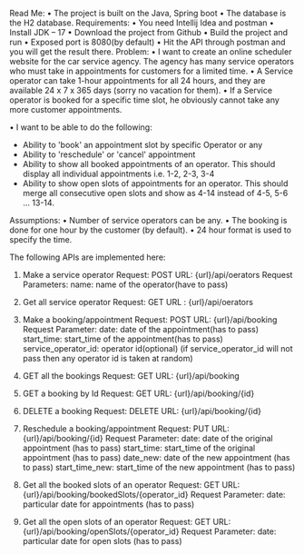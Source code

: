 Read Me: 
•	The project is built on the Java, Spring boot 
•	The database is the H2 database.
Requirements:
•	You need Intellij Idea and postman
•	Install JDK – 17 
•	Download the project from Github
•	Build the project and run
•	Exposed port is 8080(by default)
•	Hit the API through postman and you will get the result there.
Problem:
•	I want to create an online scheduler website for the car service agency. The agency has many service operators who must take in appointments for customers for a limited time.
•	A Service operator can take 1-hour appointments for all 24 hours, and they are available 24 x 7 x 365 days (sorry no vacation for them).
•	If a Service operator is booked for a specific time slot, he obviously cannot take any more customer appointments.

•	I want to be able to do the following:
- Ability to 'book' an appointment slot by specific Operator or any
- Ability to 'reschedule' or 'cancel' appointment
- Ability to show all booked appointments of an operator. This should display all individual appointments i.e. 1-2, 2-3, 3-4
- Ability to show open slots of appointments for an operator. This should merge all consecutive open slots and show as 4-14 instead of 4-5, 5-6 ... 13-14.

Assumptions: 
•	Number of service operators can be any.
•	The booking is done for one hour by the customer (by default).
•	24 hour format is used to specify the time.

The following APIs are implemented here:
1.	Make a service operator
Request: POST
URL: {url}/api/oerators
Request Parameters: 
name: name of the operator(have to pass)
 
2.	Get all service operator
Request: GET
URL : {url}/api/oerators
	 
3.	Make a booking/appointment
Request: POST
URL: {url}/api/booking
Request Parameter: 
	date: date of the appointment(has to pass)
	start_time: start_time of the appointment(has to pass)
	service_operator_id: operator id(optional)
	(if service_operator_id will not pass then any operator id is taken  at random)
 
4.	GET all the bookings
Request: GET
URL: {url}/api/booking
 
5.	GET a booking by Id
Request: GET
URL: {url}/api/booking/{id}
 
6.	DELETE a booking
Request: DELETE
URL: {url}/api/booking/{id}
 
7.	Reschedule a booking/appointment
Request: PUT
URL: {url}/api/booking/{id}
Request Parameter: 
	date: date of the original appointment (has to pass)
	start_time: start_time of the original appointment (has to pass)
	date_new: date of the new appointment (has to pass)
	start_time_new: start_time of the new appointment (has to pass)
 
8.	Get all the booked slots of an operator 
Request: GET
URL: {url}/api/booking/bookedSlots/{operator_id}
Request Parameter: 
	date: particular date for appointments (has to pass)
 
9.	Get all the open slots of an operator 
Request: GET
URL: {url}/api/booking/openSlots/{operator_id}
Request Parameter: 
	date: particular date for open slots (has to pass)
 
